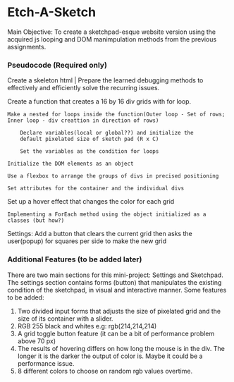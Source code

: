 # Etch-A-Sketch
Main Objective: To create a sketchpad-esque website version using the acquired js looping and DOM manimpulation methods from the previous assignments.

### Pseudocode (Required only)
Create a skeleton html | Prepare the learned debugging methods to effectively and efficiently solve the recurring issues.

Create a function that creates a 16 by 16 div grids with for loop.

    Make a nested for loops inside the function(Outer loop - Set of rows; Inner loop - div creattion in direction of rows)

        Declare variables(local or global??) and initialize the 
        default pixelated size of sketch pad (R x C)

        Set the variables as the condition for loops

    Initialize the DOM elements as an object

    Use a flexbox to arrange the groups of divs in precised positioning

    Set attributes for the container and the individual divs

Set up a hover effect that changes the color for each grid

    Implementing a ForEach method using the object initialized as a classes (but how?)

Settings: Add a button that clears the current grid then asks the user(popup) for squares per side to make the new grid

### Additional Features (to be added later)
There are two main sections for this mini-project: Settings and Sketchpad.
The settings section contains forms (button) that manipulates the existing condition of the sketchpad, in visual and interactive manner.
Some features to be added:
1. Two divided input forms that adjusts the size of pixelated grid and the size of its container with a slider.
2. RGB 255 black and whites e.g: rgb(214,214,214)
3. A grid toggle button feature (it can be a bit of performance problem above 70 px)
4. The results of hovering differs on how long the mouse is in the div. The longer it is the darker the output of color is. Maybe it could be a performance issue.
5. 8 different colors to choose on random rgb values overtime.
